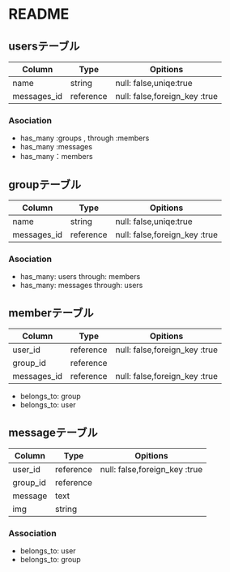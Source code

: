 
# README



## usersテーブル
|Column|Type|Opitions|
|------|----|---------|
|name|string|null: false,uniqe:true|
|messages_id|reference|null: false,foreign_key :true|


### Asociation
- has_many :groups , through :members
- has_many :messages
- has_many：members

## groupテーブル

|Column|Type|Opitions|
|------|----|---------|
|name|string|null: false,uniqe:true|
|messages_id|reference|null: false,foreign_key :true|


### Asociation
- has_many: users through: members
- has_many: messages through: users

## memberテーブル

|Column|Type|Opitions|
|------|----|---------|
|user_id|reference|null: false,foreign_key :true|
|group_id|reference||null:false, foreign_key: true|
|messages_id|reference|null: false,foreign_key :true|


- belongs_to: group 
- belongs_to: user



## messageテーブル

|Column|Type|Opitions|
|------|----|---------|
|user_id|reference|null: false,foreign_key :true|
|group_id|reference||null:false, foreign_key: true|
|message|text|
|img|string|

### Association

- belongs_to: user 
- belongs_to: group


